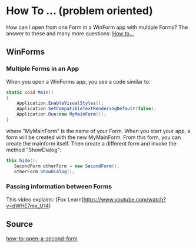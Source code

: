 <!-- TRANSLATED by md-translate -->
# How To ... (problem oriented)

How can I open from one Form in a WinForm app with multiple Forms?
The answer to these and many more questions:
[How to...](howto)

## WinForms

### Multiple Forms in an App

When you open a WinForms app, you see a code similar to:

```cs
static void Main()
{
    Application.EnableVisualStyles();
    Application.SetCompatibleTextRenderingDefault(false);
    Application.Run(new MyMainForm());
}
```

where "MyMainForm" is the name of your Form. When you start your app, a form will be created with the new MyMainForm. From this form, you can create the mainform itself. Then create a different form and invoke the method "ShowDialog":

```cs
this.hide();
   SecondForm otherForm = new SecondForm();
   otherForm.ShowDialog();
```

### Passing information between Forms

This video explains:
[Fox Learn]https://www.youtube.com/watch?v=dWHE7mx_U14)

## Source

[how-to-open-a-second-form](https://www.c-sharpcorner.com/UploadFile/5d065a/how-to-open-a-second-form-using-first-form-in-window-form/)